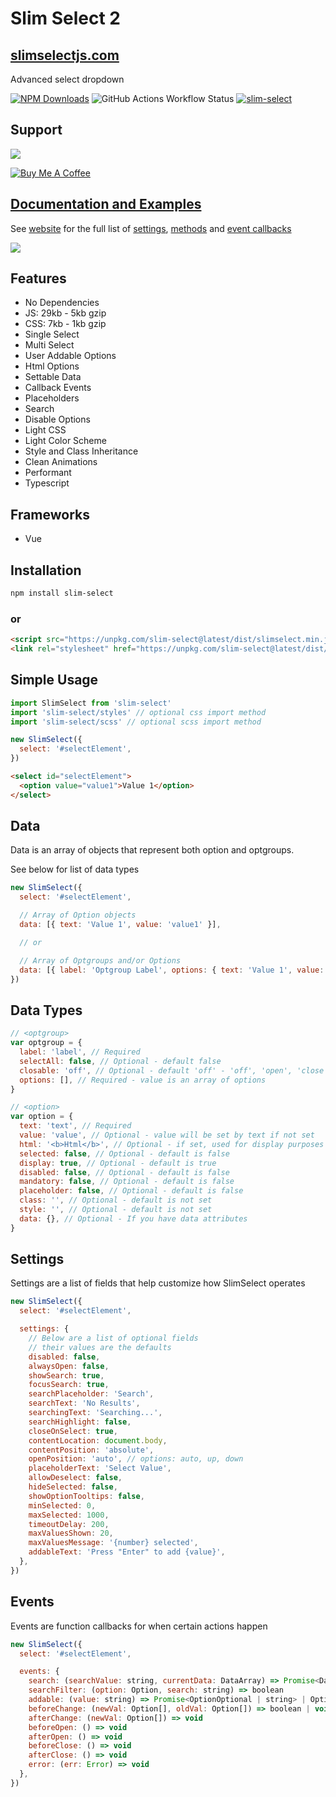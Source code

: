 # Slim Select 2

## [slimselectjs.com](https://slimselectjs.com)

Advanced select dropdown

[![NPM Downloads](https://img.shields.io/npm/dt/slim-select.svg)](https://www.npmjs.com/package/slim-select)
![GitHub Actions Workflow Status](https://img.shields.io/github/actions/workflow/status/brianvoe/slim-select/jest.yml?logo=jest&label=unit%20tests) [![slim-select](https://snyk.io/advisor/npm-package/slim-select/badge.svg)](https://snyk.io/advisor/npm-package/slim-select)

## Support

[![](https://img.shields.io/static/v1?label=Sponsor&message=%E2%9D%A4&logo=GitHub&color=%23fe8e86)](https://github.com/sponsors/brianvoe)

<a href="https://www.buymeacoffee.com/brianvoe" target="_blank"><img src="https://www.buymeacoffee.com/assets/img/custom_images/orange_img.png" alt="Buy Me A Coffee" style="height: auto !important;width: auto !important;" ></a>

## [Documentation and Examples](https://slimselectjs.com)

See [website](https://slimselectjs.com) for the full list of [settings](https://slimselectjs.com/settings), [methods](https://slimselectjs.com/methods) and [event callbacks](https://slimselectjs.com/events)

![](https://raw.githubusercontent.com/brianvoe/slim-select/master/slimselect.gif)

## Features

- No Dependencies
- JS: 29kb - 5kb gzip
- CSS: 7kb - 1kb gzip
- Single Select
- Multi Select
- User Addable Options
- Html Options
- Settable Data
- Callback Events
- Placeholders
- Search
- Disable Options
- Light CSS
- Light Color Scheme
- Style and Class Inheritance
- Clean Animations
- Performant
- Typescript

## Frameworks

- Vue

## Installation

```bash
npm install slim-select
```

### or

```html
<script src="https://unpkg.com/slim-select@latest/dist/slimselect.min.js"></script>
<link rel="stylesheet" href="https://unpkg.com/slim-select@latest/dist/slimselect.css" />
```

## Simple Usage

```javascript
import SlimSelect from 'slim-select'
import 'slim-select/styles' // optional css import method
import 'slim-select/scss' // optional scss import method

new SlimSelect({
  select: '#selectElement',
})
```

```html
<select id="selectElement">
  <option value="value1">Value 1</option>
</select>
```

## Data

Data is an array of objects that represent both option and optgroups.

See below for list of data types

```javascript
new SlimSelect({
  select: '#selectElement',

  // Array of Option objects
  data: [{ text: 'Value 1', value: 'value1' }],

  // or

  // Array of Optgroups and/or Options
  data: [{ label: 'Optgroup Label', options: { text: 'Value 1', value: 'value1' } }],
})
```

## Data Types

```javascript
// <optgroup>
var optgroup = {
  label: 'label', // Required
  selectAll: false, // Optional - default false
  closable: 'off', // Optional - default 'off' - 'off', 'open', 'close'
  options: [], // Required - value is an array of options
}

// <option>
var option = {
  text: 'text', // Required
  value: 'value', // Optional - value will be set by text if not set
  html: '<b>Html</b>', // Optional - if set, used for display purposes
  selected: false, // Optional - default is false
  display: true, // Optional - default is true
  disabled: false, // Optional - default is false
  mandatory: false, // Optional - default is false
  placeholder: false, // Optional - default is false
  class: '', // Optional - default is not set
  style: '', // Optional - default is not set
  data: {}, // Optional - If you have data attributes
}
```

## Settings

Settings are a list of fields that help customize how SlimSelect operates

```javascript
new SlimSelect({
  select: '#selectElement',

  settings: {
    // Below are a list of optional fields
    // their values are the defaults
    disabled: false,
    alwaysOpen: false,
    showSearch: true,
    focusSearch: true,
    searchPlaceholder: 'Search',
    searchText: 'No Results',
    searchingText: 'Searching...',
    searchHighlight: false,
    closeOnSelect: true,
    contentLocation: document.body,
    contentPosition: 'absolute',
    openPosition: 'auto', // options: auto, up, down
    placeholderText: 'Select Value',
    allowDeselect: false,
    hideSelected: false,
    showOptionTooltips: false,
    minSelected: 0,
    maxSelected: 1000,
    timeoutDelay: 200,
    maxValuesShown: 20,
    maxValuesMessage: '{number} selected',
    addableText: 'Press "Enter" to add {value}',
  },
})
```

## Events

Events are function callbacks for when certain actions happen

```javascript
new SlimSelect({
  select: '#selectElement',

  events: {
    search: (searchValue: string, currentData: DataArray) => Promise<DataArrayPartial> | DataArrayPartial
    searchFilter: (option: Option, search: string) => boolean
    addable: (value: string) => Promise<OptionOptional | string> | OptionOptional | string | Error
    beforeChange: (newVal: Option[], oldVal: Option[]) => boolean | void
    afterChange: (newVal: Option[]) => void
    beforeOpen: () => void
    afterOpen: () => void
    beforeClose: () => void
    afterClose: () => void
    error: (err: Error) => void
  },
})
```
